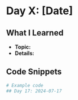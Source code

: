 # Day X: [Date]

## What I Learned
- **Topic:**
- **Details:**

## Code Snippets
```python
# Example code
## Day 17: 2024-07-17
